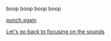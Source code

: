 boop boop boop boop

[punch again](funny4.md)

[Let's go back to focusing on the sounds](weird-sound.md)
